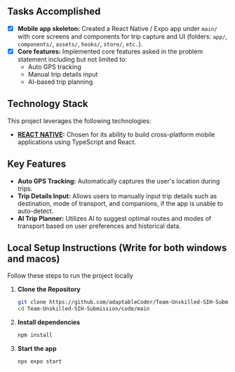 ## Tasks Accomplished

- [x] **Mobile app skeleton:** Created a React Native / Expo app under `main/` with core screens and components for trip capture and UI (folders: `app/`, `components/`, `assets/`, `hooks/`, `store/`,  `etc.`).
- [x] **Core features:** Implemented core features asked in the problem statement including but not limited to:
  - Auto GPS tracking
  - Manual trip details input
  - AI-based trip planning

## Technology Stack

This project leverages the following technologies:

- **[REACT NATIVE](https://reactnative.dev/):** Chosen for its ability to build cross-platform mobile applications using TypeScript and React.

## Key Features

- **Auto GPS Tracking:** Automatically captures the user's location during trips.
- **Trip Details Input:** Allows users to manually input trip details such as destination, mode of transport, and companions, if the app is unable to auto-detect.
- **AI Trip Planner:** Utilizes AI to suggest optimal routes and modes of transport based on user preferences and historical data.

## Local Setup Instructions (Write for both windows and macos)

Follow these steps to run the project locally

1. **Clone the Repository**
   ```bash
   git clone https://github.com/adaptableCoder/Team-Unskilled-SIH-Submission.git
   cd Team-Unskilled-SIH-Submission/code/main
   ```
2. **Install dependencies**
   ```bash
   npm install
   ```

3. **Start the app**
   ```bash
   npx expo start
   ```